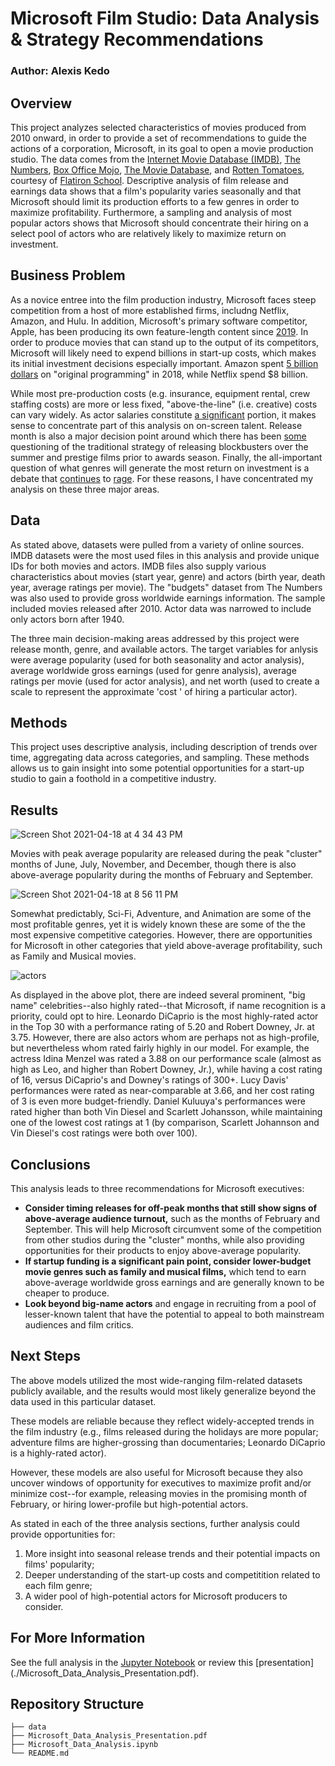 # Microsoft Film Studio: Data Analysis & Strategy Recommendations
### Author: Alexis Kedo
## Overview
This project analyzes selected characteristics of movies produced from 2010 onward, in order to provide a set of recommendations to guide the actions of a corporation, Microsoft, in its goal to open a movie production studio. The data comes from the [Internet Movie Database (IMDB)](https://www.imdb.com/interfaces/), [The Numbers](https://www.the-numbers.com/), [Box Office Mojo](https://www.boxofficemojo.com/), [The Movie Database](https://www.themoviedb.org/?language=en-US), and [Rotten Tomatoes](https://www.rottentomatoes.com/), courtesy of [Flatiron School](https://flatironschool.com/). Descriptive analysis of film release and earnings data shows that a film's popularity varies seasonally and that Microsoft should limit its production efforts to a few genres in order to maximize profitability. Furthermore, a sampling and analysis of most popular actors shows that Microsoft should concentrate their hiring on a select pool of actors who are relatively likely to maximize return on investment. 
## Business Problem 
As a novice entree into the film production industry, Microsoft faces steep competition from a host of more established firms, includng Netflix, Amazon, and Hulu. In addition, Microsoft's primary software competitor, Apple, has been producing its own feature-length content since [2019](https://www.nytimes.com/2019/09/27/business/media/apple-movie-theaters.html). In order to produce movies that can stand up to the output of its competitors, Microsoft will likely need to expend billions in start-up costs, which makes its initial investment decisions especially important. Amazon spent [5 billion dollars](https://www.nasdaq.com/articles/does-amazon-profit-its-original-tv-shows-movies-2018-03-15) on "original programming" in 2018, while Netflix spend $8 billion. 

While most pre-production costs (e.g. insurance, equipment rental, crew staffing costs) are more or less fixed, "above-the-line"  (i.e. creative) costs can vary widely. As actor salaries constitute [a significant](https://www.forbes.com/sites/schuylermoore/2019/04/13/the-importance-of-film-budgets/?sh=2df1507727f5) portion, it makes sense to concentrate part of this analysis on on-screen talent. Release month is also a major decision point around which there has been [some](https://www.newyorker.com/magazine/2015/02/23/rethinking-seasonal-strategy) questioning of the traditional strategy of releasing blockbusters over the summer and prestige films prior to awards season. Finally, the all-important question of what genres will generate the most return on investment is a debate that [continues](https://grayll.medium.com/the-most-profitable-film-genres-e91d5fb4cfa5) to [rage](https://www.mentalfloss.com/article/68552/20-most-profitable-movies-all-time-based-return-investment). For these reasons, I have concentrated my analysis on these three major areas. 
## Data
As stated above, datasets were pulled from a variety of online sources. IMDB datasets were the most used files in this analysis and provide unique IDs for both movies and actors. IMDB files also supply various characteristics about movies (start year, genre) and actors (birth year, death year, average ratings per movie). The "budgets" dataset from The Numbers was also used to provide gross worldwide earnings information. The sample included movies released after 2010. Actor data was narrowed to include only actors born after 1940.

The three main decision-making areas addressed by this project were release month, genre, and available actors. The target variables for anlysis were average popularity (used for both seasonality and actor analysis), average worldwide gross earnings (used for genre analysis), average ratings per movie (used for actor analysis), and net worth (used to create a scale to represent the approximate 'cost ' of hiring a particular actor).
## Methods
This project uses descriptive analysis, including description of trends over time, aggregating data across categories, and sampling. These methods allows us to gain insight into some potential opportunities for a start-up studio to gain a foothold in a competitive industry. 
## Results

![Screen Shot 2021-04-18 at 4 34 43 PM](https://user-images.githubusercontent.com/77643869/115170903-5f031a00-a087-11eb-9726-ad8ce8b7f95b.png)

Movies with peak average popularity are released during the peak "cluster" months of June, July, November, and December, though there is also above-average popularity during the months of February and September. 

![Screen Shot 2021-04-18 at 8 56 11 PM](https://user-images.githubusercontent.com/77643869/115171380-873f4880-a088-11eb-80b1-57f7075b0f86.png)

Somewhat predictably, Sci-Fi, Adventure, and Animation are some of the most profitable genres, yet it is widely known these are some of the the most expensive competitive categories. However, there are opportunities for Microsoft in other categories that yield above-average profitability, such as Family and Musical movies. 

![actors](https://user-images.githubusercontent.com/77643869/115172800-9d9ad380-a08b-11eb-9dda-5d0488b8c40b.png)

As displayed in the above plot, there are indeed several prominent, "big name" celebrities--also highly rated--that Microsoft, if name recognition is a priority, could opt to hire. Leonardo DiCaprio is the most highly-rated actor in the Top 30 with a performance rating of 5.20 and Robert Downey, Jr. at 3.75. However, there are also actors whom are perhaps not as high-profile, but nevertheless whom rated fairly highly in our model. For example, the actress Idina Menzel was rated a 3.88 on our performance scale (almost as high as Leo, and higher than Robert Downey, Jr.), while having a cost rating of 16, versus DiCaprio's and Downey's ratings of 300+. Lucy Davis' performances were rated as near-comparable at 3.66, and her cost rating of 3 is even more budget-friendly. Daniel Kuluuya's performances were rated higher than both Vin Diesel and Scarlett Johansson, while maintaining one of the lowest cost ratings at 1 (by comparison, Scarlett Johannson and Vin Diesel's cost ratings were both over 100).
## Conclusions 
This analysis leads to three recommendations for Microsoft executives: 
* **Consider timing releases for off-peak months that still show signs of above-average audience turnout,** such as the months of February and September. This will help Microsoft circumvent some of the competition from other studios during the "cluster" months, while also providing opportunities for their products to enjoy above-average popularity. 
* **If startup funding is a significant pain point, consider lower-budget movie genres such as family and musical films,** which tend to earn above-average worldwide gross earnings and are generally known to be cheaper to produce. 
* **Look beyond big-name actors** and engage in recruiting from a pool of lesser-known talent that have the potential to appeal to both mainstream audiences and film critics. 
## Next Steps
The above models utilized the most wide-ranging film-related datasets publicly available, and the results would most likely generalize beyond the data used in this particular dataset. 

These models are reliable because they  reflect widely-accepted trends in the film industry (e.g., films released during the holidays are more popular; adventure films are higher-grossing than documentaries; Leonardo DiCaprio is a highly-rated actor). 

However, these models are also useful for Microsoft because they also uncover windows of opportunity for executives to maximize profit and/or minimize cost--for example, releasing movies in the promising month of February, or hiring lower-profile but high-potential actors. 

As stated in each of the three analysis sections, further analysis could provide opportunities for:
1. More insight into seasonal release trends and their potential impacts on films' popularity;
2. Deeper understanding of the start-up costs and competitition related to each film genre;
3. A wider pool of high-potential actors for Microsoft producers to consider. 
## For More Information 
See the full analysis in the [Jupyter Notebook](./Microsoft_Data_Analysis.ipynb) or review this [presentation] (./Microsoft_Data_Analysis_Presentation.pdf). 
## Repository Structure

```
├── data
├── Microsoft_Data_Analysis_Presentation.pdf
├── Microsoft_Data_Analysis.ipynb
└── README.md
```
